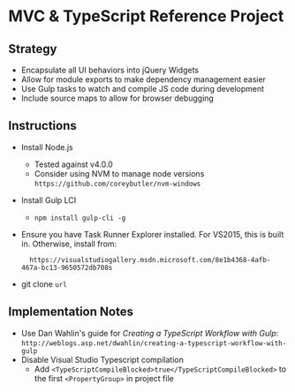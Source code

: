 ﻿# MVC & TypeScript Reference Project

## Strategy
* Encapsulate all UI behaviors into jQuery Widgets
* Allow for module exports to make dependency management easier
* Use Gulp tasks to watch and compile JS code during development
* Include source maps to allow for browser debugging

## Instructions
* Install Node.js
  * Tested against v4.0.0
  * Consider using NVM to manage node versions `https://github.com/coreybutler/nvm-windows`
* Install Gulp LCI
    * `npm install gulp-cli -g`
* Ensure you have Task Runner Explorer installed.  For VS2015, this is built in.  Otherwise, install from: 

        https://visualstudiogallery.msdn.microsoft.com/8e1b4368-4afb-467a-bc13-9650572db708s
* git clone `url`

## Implementation Notes
* Use Dan Wahlin's guide for *Creating a TypeScript Workflow with Gulp*: `http://weblogs.asp.net/dwahlin/creating-a-typescript-workflow-with-gulp`
* Disable Visual Studio Typescript compilation  
  * Add `<TypeScriptCompileBlocked>true</TypeScriptCompileBlocked>` to the first `<PropertyGroup>` in project file


